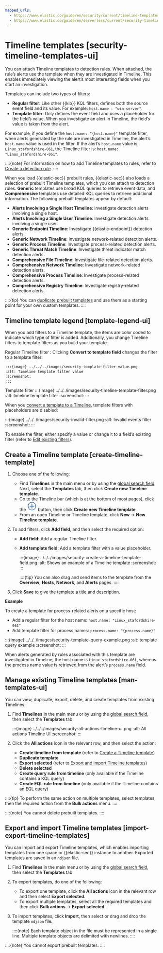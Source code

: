 ```yaml
---
mapped_urls:
  - https://www.elastic.co/guide/en/security/current/timeline-templates-ui.html
  - https://www.elastic.co/guide/en/serverless/current/security-timeline-templates-ui.html
---
```


# Timeline templates [security-timeline-templates-ui]

You can attach Timeline templates to detection rules. When attached, the rule’s alerts use the template when they are investigated in Timeline. This enables immediately viewing the alert’s most interesting fields when you start an investigation.

Templates can include two types of filters:

* **Regular filter**: Like other {{kib}} KQL filters, defines both the source event field and its value. For example: `host.name : "win-server"`.
* **Template filter**: Only defines the event field and uses a placeholder for the field’s value. When you investigate an alert in Timeline, the field’s value is taken from the alert.

For example, if you define the `host.name: "{host.name}"` template filter, when alerts generated by the rule are investigated in Timeline, the alert’s `host.name` value is used in the filter. If the alert’s `host.name` value is `Linux_stafordshire-061`, the Timeline filter is: `host.name: "Linux_stafordshire-061"`.

::::{note}
For information on how to add Timeline templates to rules, refer to [Create a detection rule](/solutions/security/detect-and-alert/create-detection-rule.md).
::::


When you load {{elastic-sec}} prebuilt rules, {{elastic-sec}} also loads a selection of prebuilt Timeline templates, which you can attach to detection rules. **Generic** templates use broad KQL queries to retrieve event data, and **Comprehensive** templates use detailed KQL queries to retrieve additional information. The following prebuilt templates appear by default:

* **Alerts Involving a Single Host Timeline**: Investigate detection alerts involving a single host.
* **Alerts Involving a Single User Timeline**: Investigate detection alerts involving a single user.
* **Generic Endpoint Timeline**: Investigate {{elastic-endpoint}} detection alerts.
* **Generic Network Timeline**: Investigate network-related detection alerts.
* **Generic Process Timeline**: Investigate process-related detection alerts.
* **Generic Threat Match Timeline**: Investigate threat indicator match detection alerts.
* **Comprehensive File Timeline**: Investigate file-related detection alerts.
* **Comprehensive Network Timeline**: Investigate network-related detection alerts.
* **Comprehensive Process Timeline**: Investigate process-related detection alerts.
* **Comprehensive Registry Timeline**: Investigate registry-related detection alerts.

::::{tip}
You can [duplicate prebuilt templates](/solutions/security/investigate/timeline-templates.md#man-templates-ui) and use them as a starting point for your own custom templates.
::::



## Timeline template legend [template-legend-ui]

When you add filters to a Timeline template, the items are color coded to indicate which type of filter is added. Additionally, you change Timeline filters to template filters as you build your template.

Regular Timeline filter
:   Clicking **Convert to template field** changes the filter to a template filter:

    :::{image} ../../../images/security-template-filter-value.png
    :alt: Timeline template filter value
    :screenshot:
    :::


Template filter
:::{image} ../../../images/security-timeline-template-filter.png
:alt: timeline template filter
:screenshot:
:::


When you [convert a template to a Timeline](/solutions/security/investigate/timeline-templates.md#man-templates-ui), template filters with placeholders are disabled:

:::{image} ../../../images/security-invalid-filter.png
:alt: Invalid events filter
:screenshot:
:::

To enable the filter, either specify a value or change it to a field’s existing filter (refer to [Edit existing filters](/solutions/security/investigate/timeline.md#pivot)).


## Create a Timeline template [create-timeline-template]

1. Choose one of the following:

    * Find **Timelines** in the main menu or by using the [global search field](/explore-analyze/find-and-organize/find-apps-and-objects.md). Next, select the **Templates** tab, then click **Create new Timeline template**.
    * Go to the Timeline bar (which is at the bottom of most pages), click the ![Click the add new button](../../../images/security-add-new-timeline-button.png "title =20x20") button, then click **Create new Timeline template**.
    * From an open Timeline  or Timeline template, click **New** → **New Timeline template**.

2. To add filters, click **Add field**, and then select the required option:

    * **Add field**: Add a regular Timeline filter.
    * **Add template field**: Add a template filter with a value placeholder.

        :::{image} ../../../images/security-create-a-timeline-template-field.png
        :alt: Shows an example of a Timeline template
        :screenshot:
        :::

        ::::{tip}
        You can also drag and send items to the template from the **Overview**, **Hosts**, **Network**, and **Alerts** pages.
        ::::

3. Click **Save** to give the template a title and description.

**Example**

To create a template for process-related alerts on a specific host:

* Add a regular filter for the host name: `host.name: "Linux_stafordshire-061"`
* Add template filter for process names: `process.name: "{process.name}"`

:::{image} ../../../images/security-template-query-example.png
:alt: template query example
:screenshot:
:::

When alerts generated by rules associated with this template are investigated in Timeline, the host name is `Linux_stafordshire-061`, whereas the process name value is retrieved from the alert’s `process.name` field.


## Manage existing Timeline templates [man-templates-ui]

You can view, duplicate, export, delete, and create templates from existing Timelines:

1. Find **Timelines** in the main menu or by using the [global search field](/explore-analyze/find-and-organize/find-apps-and-objects.md), then select the **Templates** tab.

    :::{image} ../../../images/security-all-actions-timeline-ui.png
    :alt: All actions Timeline UI
    :screenshot:
    :::

2. Click the **All actions** icon in the relevant row, and then select the action:

    * **Create timeline from template** (refer to [Create a Timeline template](/solutions/security/investigate/timeline-templates.md#create-timeline-template))
    * **Duplicate template**
    * **Export selected** (refer to [Export and import Timeline templates](/solutions/security/investigate/timeline-templates.md#import-export-timeline-templates))
    * **Delete selected**
    * **Create query rule from timeline** (only available if the Timeline contains a KQL query)
    * **Create EQL rule from timeline** (only available if the Timeline contains an EQL query)


::::{tip}
To perform the same action on multiple templates, select templates, then the required action from the **Bulk actions** menu.
::::


::::{note}
You cannot delete prebuilt templates.
::::



## Export and import Timeline templates [import-export-timeline-templates]

You can import and export Timeline templates, which enables importing templates from one space or {{elastic-sec}} instance to another. Exported templates are saved in an `ndjson` file.

1. Find **Timelines** in the main menu or by using the [global search field](/explore-analyze/find-and-organize/find-apps-and-objects.md), then select the **Templates** tab.
2. To export templates, do one of the following:

    * To export one template, click the **All actions** icon in the relevant row and then select **Export selected**.
    * To export multiple templates, select all the required templates and then click **Bulk actions** → **Export selected**.

3. To import templates, click **Import**, then select or drag and drop the template `ndjson` file.

    ::::{note}
    Each template object in the file must be represented in a single line. Multiple template objects are delimited with newlines.
    ::::


::::{note}
You cannot export prebuilt templates.
::::
